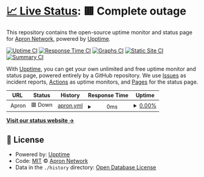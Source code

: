 # [📈 Live Status](https://Apron-Network.github.io/upptime): <!--live status--> **🟥 Complete outage**

This repository contains the open-source uptime monitor and status page for [Apron Network](https://apron.network), powered by [Upptime](https://github.com/upptime/upptime).

[![Uptime CI](https://github.com/Apron-Network/upptime/workflows/Uptime%20CI/badge.svg)](https://github.com/Apron-Network/upptime/actions?query=workflow%3A%22Uptime+CI%22)
[![Response Time CI](https://github.com/Apron-Network/upptime/workflows/Response%20Time%20CI/badge.svg)](https://github.com/Apron-Network/upptime/actions?query=workflow%3A%22Response+Time+CI%22)
[![Graphs CI](https://github.com/Apron-Network/upptime/workflows/Graphs%20CI/badge.svg)](https://github.com/Apron-Network/upptime/actions?query=workflow%3A%22Graphs+CI%22)
[![Static Site CI](https://github.com/Apron-Network/upptime/workflows/Static%20Site%20CI/badge.svg)](https://github.com/Apron-Network/upptime/actions?query=workflow%3A%22Static+Site+CI%22)
[![Summary CI](https://github.com/Apron-Network/upptime/workflows/Summary%20CI/badge.svg)](https://github.com/Apron-Network/upptime/actions?query=workflow%3A%22Summary+CI%22)

With [Upptime](https://upptime.js.org), you can get your own unlimited and free uptime monitor and status page, powered entirely by a GitHub repository. We use [Issues](https://github.com/Apron-Network/upptime/issues) as incident reports, [Actions](https://github.com/Apron-Network/upptime/actions) as uptime monitors, and [Pages](https://Apron-Network.github.io/upptime) for the status page.

<!--start: status pages-->
<!-- This summary is generated by Upptime (https://github.com/upptime/upptime) -->
<!-- Do not edit this manually, your changes will be overwritten -->
<!-- prettier-ignore -->
| URL | Status | History | Response Time | Uptime |
| --- | ------ | ------- | ------------- | ------ |
| <img alt="" src="https://favicons.githubusercontent.com/null" height="13"> Apron | 🟥 Down | [apron.yml](https://github.com/Apron-Network/upptime/commits/HEAD/history/apron.yml) | <details><summary><img alt="Response time graph" src="./graphs/apron/response-time-week.png" height="20"> 0ms</summary><br><a href="https://Apron-Network.github.io/upptime/history/apron"><img alt="Response time 305" src="https://img.shields.io/endpoint?url=https%3A%2F%2Fraw.githubusercontent.com%2FApron-Network%2Fupptime%2FHEAD%2Fapi%2Fapron%2Fresponse-time.json"></a><br><a href="https://Apron-Network.github.io/upptime/history/apron"><img alt="24-hour response time 0" src="https://img.shields.io/endpoint?url=https%3A%2F%2Fraw.githubusercontent.com%2FApron-Network%2Fupptime%2FHEAD%2Fapi%2Fapron%2Fresponse-time-day.json"></a><br><a href="https://Apron-Network.github.io/upptime/history/apron"><img alt="7-day response time 0" src="https://img.shields.io/endpoint?url=https%3A%2F%2Fraw.githubusercontent.com%2FApron-Network%2Fupptime%2FHEAD%2Fapi%2Fapron%2Fresponse-time-week.json"></a><br><a href="https://Apron-Network.github.io/upptime/history/apron"><img alt="30-day response time 285" src="https://img.shields.io/endpoint?url=https%3A%2F%2Fraw.githubusercontent.com%2FApron-Network%2Fupptime%2FHEAD%2Fapi%2Fapron%2Fresponse-time-month.json"></a><br><a href="https://Apron-Network.github.io/upptime/history/apron"><img alt="1-year response time 305" src="https://img.shields.io/endpoint?url=https%3A%2F%2Fraw.githubusercontent.com%2FApron-Network%2Fupptime%2FHEAD%2Fapi%2Fapron%2Fresponse-time-year.json"></a></details> | <details><summary><a href="https://Apron-Network.github.io/upptime/history/apron">0.00%</a></summary><a href="https://Apron-Network.github.io/upptime/history/apron"><img alt="All-time uptime 82.04%" src="https://img.shields.io/endpoint?url=https%3A%2F%2Fraw.githubusercontent.com%2FApron-Network%2Fupptime%2FHEAD%2Fapi%2Fapron%2Fuptime.json"></a><br><a href="https://Apron-Network.github.io/upptime/history/apron"><img alt="24-hour uptime 0.00%" src="https://img.shields.io/endpoint?url=https%3A%2F%2Fraw.githubusercontent.com%2FApron-Network%2Fupptime%2FHEAD%2Fapi%2Fapron%2Fuptime-day.json"></a><br><a href="https://Apron-Network.github.io/upptime/history/apron"><img alt="7-day uptime 0.00%" src="https://img.shields.io/endpoint?url=https%3A%2F%2Fraw.githubusercontent.com%2FApron-Network%2Fupptime%2FHEAD%2Fapi%2Fapron%2Fuptime-week.json"></a><br><a href="https://Apron-Network.github.io/upptime/history/apron"><img alt="30-day uptime 49.70%" src="https://img.shields.io/endpoint?url=https%3A%2F%2Fraw.githubusercontent.com%2FApron-Network%2Fupptime%2FHEAD%2Fapi%2Fapron%2Fuptime-month.json"></a><br><a href="https://Apron-Network.github.io/upptime/history/apron"><img alt="1-year uptime 82.04%" src="https://img.shields.io/endpoint?url=https%3A%2F%2Fraw.githubusercontent.com%2FApron-Network%2Fupptime%2FHEAD%2Fapi%2Fapron%2Fuptime-year.json"></a></details>

<!--end: status pages-->

[**Visit our status website →**](https://Apron-Network.github.io/upptime)

## 📄 License

- Powered by: [Upptime](https://github.com/upptime/upptime)
- Code: [MIT](./LICENSE) © [Apron Network](https://apron.network)
- Data in the `./history` directory: [Open Database License](https://opendatacommons.org/licenses/odbl/1-0/)
